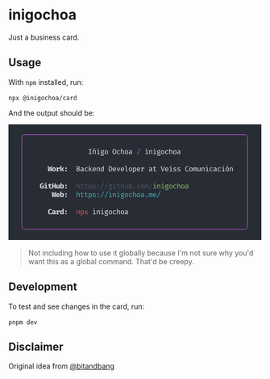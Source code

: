 # inigochoa

Just a business card.

## Usage

With `npm` installed, run:

```console
npx @inigochoa/card
```

And the output should be:

![Output result][output]

> Not including how to use it globally because I'm not sure why you'd want this
> as a global command. That'd be creepy.

## Development

To test and see changes in the card, run:

```console
pnpm dev
```

## Disclaimer

Original idea from [@bitandbang]

[output]: /images/output.png "Output result"
[@bitandbang]: https://github.com/bnb/bitandbang "bitandbang npm card repository"
